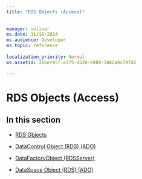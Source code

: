 ```yaml
---
title: "RDS Objects (Access)"
 
 
manager: soliver
ms.date: 11/16/2014
ms.audience: Developer
ms.topic: reference
  
localization_priority: Normal
ms.assetid: 316ef95f-a375-4526-b980-3082a0c79fd2

---
```


# RDS Objects (Access)

## In this section

- [RDS Objects](rds-objects.md)
    
- [DataControl Object (RDS) (ADO)](datacontrol-object-rdsado.md)
    
- [DataFactoryObject (RDSServer)](datafactoryobject-rdsserver.md)
    
- [DataSpace Object (RDS) (ADO)](dataspace-object-rdsado.md)
    


